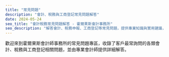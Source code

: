 ```yaml
---
title: "常見問題"
description: "會計、稅務與工商登記常見問題解答"
date: 2024-05-24
seo_title: "會計稅務常見問題解答 - 霍爾果斯會計事務所"
seo_description: "解答會計、稅務申報、工商登記等常見問題，提供專業知識與實用建議，幫助您解決財務疑惑。"
---
```


歡迎來到霍爾果斯會計師事務所的常見問題專區，收錄了客戶最常詢問的各類會計、稅務與工商登記相關問題，並由專業會計師提供詳細解答。
